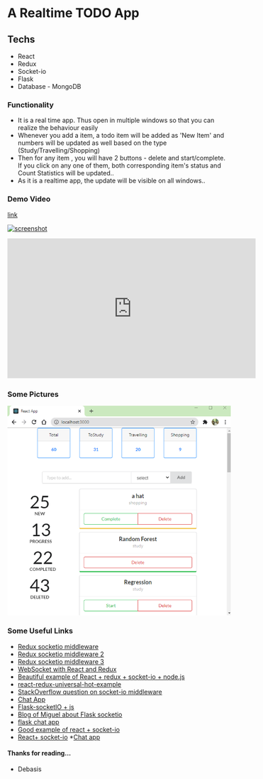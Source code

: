 # A Realtime TODO App

## Techs

- React
- Redux
- Socket-io
- Flask
- Database - MongoDB

### Functionality

- It is a real time app. Thus open in multiple windows so that you can realize the behaviour easily
- Whenever you add a item, a todo item will be added as 'New Item' and numbers will be updated as well based on the type (Study/Travelling/Shopping)
- Then for any item , you will have 2 buttons - delete and start/complete. If you click on any one of them, both corresponding item's status and Count Statistics will be updated..
- As it is a realtime app, the update will be visible on all windows..

### Demo Video

[link](https://github.com/teddcp2/TODOS_with_REACT_FLASK_REDUX_SOCKET_IO/blob/master/FLASK_REACT_REDUX_SOCKET-io.mp4)

[![screenshot](http://img.youtube.com/vi/xSl22WxPR-Q/0.jpg)](http://www.youtube.com/watch?v=xSl22WxPR-Q)

<iframe width="560" height="315" src="https://www.youtube.com/embed/xSl22WxPR-Q" frameborder="0" allow="accelerometer; autoplay; clipboard-write; encrypted-media; gyroscope; picture-in-picture" allowfullscreen></iframe>

### Some Pictures

![img](./Screenshot.png)

### Some Useful Links

- [Redux socketio middleware](https://gist.github.com/markerikson/3df1cf5abbac57820a20059287b4be58)
- [Redux socketio middleware 2](https://stackoverflow.com/questions/51831824/where-to-store-class-instance-for-reusability-in-redux)
- [Redux socketio middleware 3](https://dev.to/aduranil/how-to-use-websockets-with-redux-a-step-by-step-guide-to-writing-understanding-connecting-socket-middleware-to-your-project-km3)
- [WebSocket with React and Redux](https://www.pluralsight.com/guides/using-web-sockets-in-your-reactredux-app)
- [Beautiful example of React + redux + socket-io + node.js](https://medium.com/@gethylgeorge/using-socket-io-in-react-redux-app-to-handle-real-time-data-c0e734297795)
- [react-redux-universal-hot-example](https://github.com/erikras/react-redux-universal-hot-example/blob/master/src/redux/middleware/clientMiddleware.js)
- [StackOverflow question on socket-io middleware](https://stackoverflow.com/q/37876889/12210002)
- [Chat App](https://www.freecodecamp.org/news/build-a-chat-app-with-react-typescript-and-socket-io-d7e1192d288/)
- [Flask-socketIO + js](https://medium.com/@abhishekchaudhary_28536/building-apps-using-flask-socketio-and-javascript-socket-io-part-1-ae448768643)
- [Blog of Miguel about Flask socketio](https://blog.miguelgrinberg.com/post/easy-websockets-with-flask-and-gevent)
- [flask chat app](https://codeburst.io/building-your-first-chat-application-using-flask-in-7-minutes-f98de4adfa5d)
- [Good example of react + socket-io](https://www.freecodecamp.org/news/how-to-create-a-realtime-app-using-socket-io-react-node-mongodb-a10c4a1ab676/)
- [React+ socket-io](https://www.valentinog.com/blog/socket-react/) \*[Chat app](https://dev.to/captainpandaz/a-socket-io-tutorial-that-isn-t-a-chat-app-with-react-js-58jh)

#### Thanks for reading...

- Debasis
